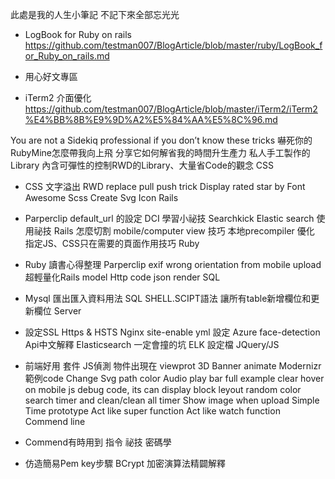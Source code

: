 此處是我的人生小筆記 不記下來全部忘光光

* LogBook for Ruby on rails https://github.com/testman007/BlogArticle/blob/master/ruby/LogBook_for_Ruby_on_rails.md

* 用心好文專區

* iTerm2 介面優化 https://github.com/testman007/BlogArticle/blob/master/iTerm2/iTerm2%E4%BB%8B%E9%9D%A2%E5%84%AA%E5%8C%96.md

You are not a Sidekiq professional if you don’t know these tricks
嚇死你的RubyMine怎麼帶我向上飛 分享它如何解省我的時間升生產力
私人手工製作的Library 內含可彈性的控制RWD的Library、大量省Code的觀念
CSS

* CSS 文字溢出
RWD replace pull push trick
Display rated star by Font Awesome Scss
Create Svg Icon
Rails

* Parperclip default_url 的設定
DCI 學習小祕技
Searchkick Elastic search 使用祕技
Rails 怎麼切割 mobile/computer view 技巧
本地precompiler 優化
指定JS、CSS只在需要的頁面作用技巧
Ruby

* Ruby 讀書心得整理
Parperclip exif wrong orientation from mobile upload
超輕量化Rails model
Http code json render
SQL

* Mysql 匯出匯入資料用法
SQL SHELL.SCIPT語法 讓所有table新增欄位和更新欄位
Server

* 設定SSL Https & HSTS
Nginx site-enable yml 設定
Azure face-detection Api中文解釋
Elasticsearch 一定會撞的坑
ELK 設定檔
JQuery/JS

* 前端好用 套件
JS偵測 物件出現在 viewprot
3D Banner animate
Modernizr 範例code
Change Svg path color
Audio play bar full example
clear hover on mobile
js debug code, its can display block leyout random color
search timer and clean/clean all timer
Show image when upload
Simple Time prototype
Act like super function
Act like watch function
Commend line

* Commend有時用到 指令 祕技
密碼學

* 仿造簡易Pem key步驟
BCrypt 加密演算法精闢解釋
